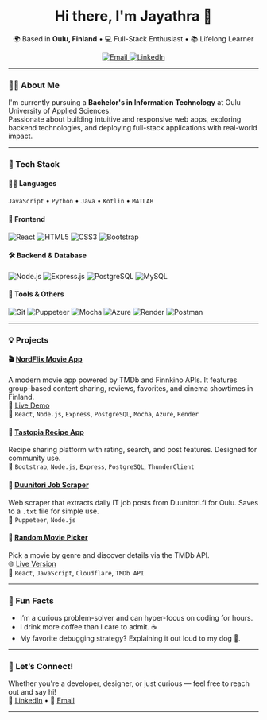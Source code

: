 <h1 align="center">Hi there, I'm Jayathra 👋</h1>

<p align="center">
  🌍 Based in <strong>Oulu, Finland</strong> • 💻 Full-Stack Enthusiast • 📚 Lifelong Learner
</p>

<p align="center">
  <a href="mailto:sener.suheda@hotmail.com">
    <img src="https://img.shields.io/badge/Email-Me-blue?style=flat-square&logo=gmail&logoColor=white" alt="Email" />
  </a>
  <a href="https://linkedin.com/in/suheda-sener" target="_blank">
    <img src="https://img.shields.io/badge/LinkedIn-Profile-blue?style=flat-square&logo=linkedin" alt="LinkedIn" />
  </a>
</p>

---

### 👩‍🎓 About Me

I'm currently pursuing a **Bachelor's in Information Technology** at Oulu University of Applied Sciences.  
Passionate about building intuitive and responsive web apps, exploring backend technologies, and deploying full-stack applications with real-world impact.

---

### 🧰 Tech Stack

#### 👩‍💻 Languages  
`JavaScript` • `Python` • `Java` • `Kotlin` • `MATLAB`

#### 🎨 Frontend  
![React](https://img.shields.io/badge/-React-20232A?style=flat&logo=react)
![HTML5](https://img.shields.io/badge/-HTML5-E34F26?style=flat&logo=html5&logoColor=white)
![CSS3](https://img.shields.io/badge/-CSS3-1572B6?style=flat&logo=css3)
![Bootstrap](https://img.shields.io/badge/-Bootstrap-563D7C?style=flat&logo=bootstrap)

#### 🛠️ Backend & Database  
![Node.js](https://img.shields.io/badge/-Node.js-339933?style=flat&logo=node.js)
![Express.js](https://img.shields.io/badge/-Express-000000?style=flat&logo=express)
![PostgreSQL](https://img.shields.io/badge/-PostgreSQL-336791?style=flat&logo=postgresql)
![MySQL](https://img.shields.io/badge/-MySQL-4479A1?style=flat&logo=mysql)

#### 🔧 Tools & Others  
![Git](https://img.shields.io/badge/-Git-F05032?style=flat&logo=git)
![Puppeteer](https://img.shields.io/badge/-Puppeteer-40B5A4?style=flat&logo=puppeteer)
![Mocha](https://img.shields.io/badge/-Mocha-8D6748?style=flat&logo=mocha)
![Azure](https://img.shields.io/badge/-Azure-0078D4?style=flat&logo=microsoft-azure)
![Render](https://img.shields.io/badge/-Render-000000?style=flat&logo=render)
![Postman](https://img.shields.io/badge/-Postman-FF6C37?style=flat&logo=postman)

---

### 💡 Projects

#### 🎬 [NordFlix Movie App](https://github.com/AWA-Project-Group-1/MovieApp-Group-1)  
A modern movie app powered by TMDb and Finnkino APIs. It features group-based content sharing, reviews, favorites, and cinema showtimes in Finland.  
🚀 [Live Demo](https://green-bay-0f0301810.4.azurestaticapps.net)  
🔧 `React`, `Node.js`, `Express`, `PostgreSQL`, `Mocha`, `Azure`, `Render`

#### 🍲 [Tastopia Recipe App](https://github.com/MinaSoltani70/WPProject)  
Recipe sharing platform with rating, search, and post features. Designed for community use.  
🔧 `Bootstrap`, `Node.js`, `Express`, `PostgreSQL`, `ThunderClient`

#### 🧹 [Duunitori Job Scraper](https://github.com/suheda-snr/duunitori.fi-job-scraper)  
Web scraper that extracts daily IT job posts from Duunitori.fi for Oulu. Saves to a `.txt` file for simple use.  
🔧 `Puppeteer`, `Node.js`

#### 🎲 [Random Movie Picker](https://github.com/suheda-snr/randomMoviePicker)  
Pick a movie by genre and discover details via the TMDb API.  
🌐 [Live Version](https://7245a5bc.randommoviepicker.pages.dev)  
🔧 `React`, `JavaScript`, `Cloudflare`, `TMDb API`

---

### 🌟 Fun Facts

- I’m a curious problem-solver and can hyper-focus on coding for hours.
- I drink more coffee than I care to admit. ☕
- My favorite debugging strategy? Explaining it out loud to my dog 🐶.

---

### 🤝 Let’s Connect!

Whether you're a developer, designer, or just curious — feel free to reach out and say hi!  
💬 [LinkedIn](https://linkedin.com/in/suheda-sener) • 📧 [Email](mailto:sener.suheda@hotmail.com)

---
